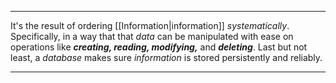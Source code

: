 ***

It's the result of ordering [[Information|information]] *systematically*. Specifically, in a way that that *data* can be manipulated with ease on operations like ***creating, reading, modifying,*** and ***deleting***. 
Last but not least, a *database* makes sure *information* is stored persistently and reliably. 

***


